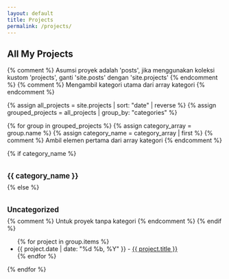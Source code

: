```yaml
---
layout: default
title: Projects
permalink: /projects/
---
```


## All My Projects

{% comment %} Asumsi proyek adalah 'posts', jika menggunakan koleksi kustom 'projects', ganti 'site.posts' dengan 'site.projects' {% endcomment %}
{% comment %} Mengambil kategori utama dari array kategori {% endcomment %}

{% assign all_projects = site.projects | sort: "date" | reverse %}
{% assign grouped_projects = all_projects | group_by: "categories" %}

{% for group in grouped_projects %}
  {% assign category_array = group.name %}
  {% assign category_name = category_array | first %} {% comment %} Ambil elemen pertama dari array kategori {% endcomment %}

  {% if category_name %}
    <h3 style="font-size: 1.2em; margin-top: 2em; margin-bottom: 0.5em;">{{ category_name }}</h3>
  {% else %}
    <h3 style="font-size: 1.2em; margin-top: 2em; margin-bottom: 0.5em;">Uncategorized</h3> {% comment %} Untuk proyek tanpa kategori {% endcomment %}
  {% endif %}
  <ul>
    {% for project in group.items %}
      <li>
        {{ project.date | date: "%d %b, %Y" }} - <a href="{{ project.url | relative_url }}">{{ project.title }}</a>
      </li>
    {% endfor %}
  </ul>
{% endfor %}
